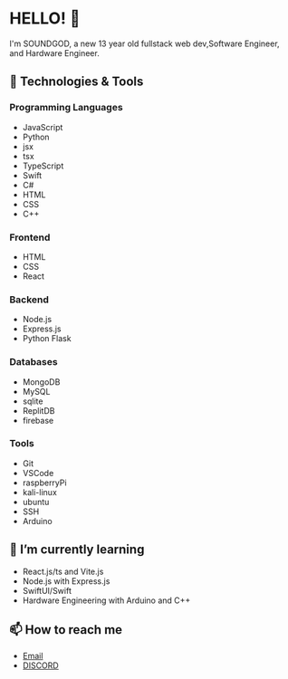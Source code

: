 # HELLO! 👋

I'm SOUNDGOD, a new 13 year old fullstack web dev,Software Engineer, and Hardware Engineer.

## 🔧 Technologies & Tools

### Programming Languages
- JavaScript
- Python
- jsx
- tsx
- TypeScript
- Swift
- C#
- HTML
- CSS
- C++

### Frontend
- HTML
- CSS
- React

### Backend
- Node.js
- Express.js
- Python Flask

### Databases
- MongoDB
- MySQL
- sqlite
- ReplitDB
- firebase

### Tools
- Git
- VSCode
- raspberryPi
- kali-linux
- ubuntu
- SSH
- Arduino

## 🌱 I’m currently learning
- React.js/ts and Vite.js
- Node.js with Express.js
- SwiftUI/Swift
- Hardware Engineering with Arduino and C++

## 📫 How to reach me
- [Email](mailto:cbysket@gmail.com)
- [DISCORD](https://discord.com/users/1189624341302882487)

